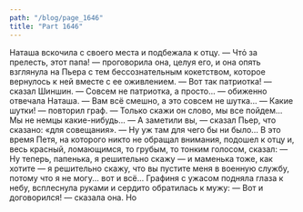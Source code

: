 ```yaml
---
path: "/blog/page_1646"
title: "Part 1646"
---
```


 Наташа вскочила с своего места и подбежала к отцу.
— Чтό за прелесть, этот папа! — проговорила она, целуя его, и она опять взглянула на Пьера с тем бессознательным кокетством, которое вернулось к ней вместе с ее оживлением.
— Вот так патриотка! — сказал Шиншин.
— Совсем не патриотка, а просто... — обиженно отвечала Наташа. — Вам всё смешно, а это совсем не шутка...
— Какие шутки! — повторил граф. — Только скажи он слово, мы все пойдем... Мы не немцы какие-нибудь...
— А заметили вы, — сказал Пьер, что сказано: «для совещания».
— Ну уж там для чего бы ни было...
В это время Петя, на которого никто не обращал внимания, подошел к отцу и, весь красный, ломающимся, то грубым, то тонким голосом, сказал:
— Ну теперь, папенька, я решительно скажу — и маменька тоже, как хотите — я решительно скажу, что вы пустите меня в военную службу, потому что я не могу... вот и всё...
Графиня с ужасом подняла глаза к небу, всплеснула руками и сердито обратилась к мужу:
— Вот и договорился! — сказала она.
Но
